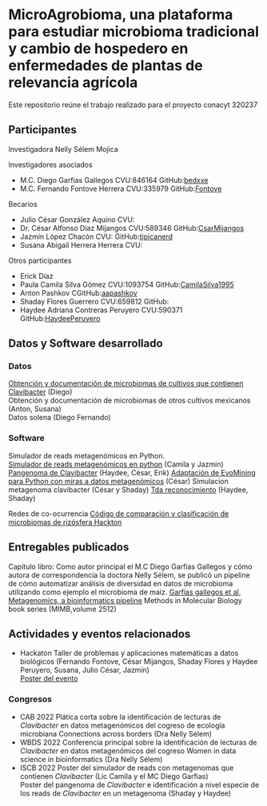 # MicroAgrobioma, una plataforma para estudiar microbioma tradicional y cambio de hospedero en enfermedades de plantas de relevancia agrícola
Este repositorio reúne el trabajo realizado para el proyecto conacyt 320237 

## Participantes  
Investigadora 
Nelly Sélem Mojica  

Investigadores asociados  
- M.C. Diego Garfias Gallegos  		CVU:846164 GitHub:[bedxxe](https://github.com/bedxxe) 
- M.C. Fernando Fontove Herrera   	CVU:335979 GitHub:[Fontove](https://github.com/Fontove)

Becarios  
- Julio César González Aquino 		CVU: 
- Dr. César Alfonso Díaz Mijangos	CVU:589346 GitHub:[CsarMijangos](https://github.com/CsarMijangos)
- Jazmín López Chacón 			CVU: GitHub:[tipicanerd](https://github.com/tipicanerd)
- Susana Abigail Herrera Herrera 	CVU:

Otros participantes  
- Erick Díaz   
- Paula Camila Silva Gómez  		CVU:1093754 GitHub:[CamilaSilva1995](https://github.com/CamilaSilva1995)
- Anton Pashkov   			CGitHub:[aapashkov](https://github.com/aapashkov)
- Shaday Flores Guerrero   		CVU:659812 GitHub:[]()
- Haydee Adriana Contreras Peruyero    	CVU:590371 GitHub:[HaydeePeruyero](https://github.com/HaydeePeruyero)


## Datos y Software desarrollado  
### Datos
[Obtención y documentación de microbiomas de cultivos que contienen Clavibacter](https://bedxxe.github.io/clavibacter/)  (Diego)  
Obtención y documentación de microbiomas de otros cultivos mexicanos (Anton, Susana)   
Datos solena (Diego Fernando)  
### Software 
Simulador de reads metagenómicos en Python.  
[Simulador de reads metagenómicos en python](https://github.com/CamilaSilva1995/Tesis_Maestria/tree/main/Generador_de_reads)  (Camila y Jazmin)  
[Pangenoma de Clavibacter](https://github.com/HaydeePeruyero/Pangenome_) (Haydee, César, Erik)
[Adaptación de EvoMining para Python con miras a datos metagenómicos](https://github.com/CsarMijangos/CsarPos) (César) 
Simulacion metagenoma clavibacter (César y Shaday)
[Tda reconocimiento](https://github.com/HaydeePeruyero/TDA_Pangenomics) (Haydee, Shaday)

Redes de co-ocurrencia
[Código de comparación y clasificación de microbiomas de rizósfera Hackton]()	
		
## Entregables publicados  
Capítulo libro:
Como autor principal el M.C Diego Garfias Gallegos y cómo autora de correspondencia la doctora Nelly Sélem, se publicó un pipeline de cómo automatizar análisis de diversidad en datos de microbioma utilizando como ejemplo el microbioma de maíz. 
[Garfias gallegos et al, Metagenomics, a bioinformatics pipeline](https://link.springer.com/protocol/10.1007/978-1-0716-2429-6_10) 
Methods in Molecular Biology book series (MIMB,volume 2512)

## Actividades y eventos relacionados  
- Hackaton Taller de problemas y aplicaciones matemáticas a datos biológicos (Fernando Fontove, César Mijangos, Shaday Flores y Haydee Peruyero, Susana, Julio César, Jazmín)  
[Poster del evento](https://twitter.com/nselem35/status/1575979433085009920/photo/1)

### Congresos 
- CAB 2022   Plática corta sobre la identificación de lecturas de _Clavibacter_ en datos metagenómicos del cogreso de ecología microbiana Connections across borders  (Dra Nelly Sélem)
- WBDS 2022  Conferencia principal sobre la identificación de lecturas de _Clavibacter_ en datos metagenómicos del cogreso Women in data science in bioinformatics  (Dra Nelly Sélem)  
- ISCB 2022  Poster del simulador de reads con metagenomas que contienen _Clavibacter_ (Lic Camila y el MC Diego Garfias)  
	     Poster del pangenoma de _Clavibacter_ e identificación a nivel especie de los reads de _Clavibacter_ en un metagenoma (Shaday y Haydee)  
